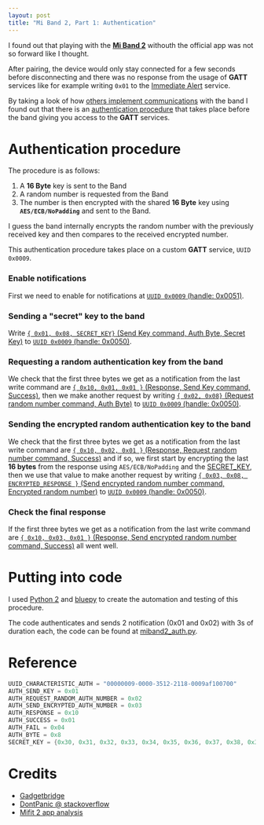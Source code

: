 ```yaml
---
layout: post
title: "Mi Band 2, Part 1: Authentication"
---
```


I found out that playing with the [**Mi Band 2**](http://www.mi.com/en/miband2/) withouth the official app was not so forward like I thought.

After pairing, the device would only stay connected for a few seconds before disconnecting and there was no response from the usage of **GATT** services like for example writing `0x01` to the [Immediate Alert](https://www.bluetooth.com/specifications/gatt/viewer?attributeXmlFile=org.bluetooth.service.immediate_alert.xml) service.

By taking a look of how [others implement communications](https://github.com/Freeyourgadget/Gadgetbridge/blob/1ddea9268d08edaf4b71c587e6db37017ea55c8b/app/src/main/java/nodomain/freeyourgadget/gadgetbridge/service/devices/miband2/operations/InitOperation.java) with the band I found out that there is an [authentication procedure](#authentication-procedure) that takes place before the band giving you access to the **GATT** services.

# Authentication procedure

The procedure is as follows:

1. A **16 Byte** key is sent to the Band
2. A random number is requested from the Band
3. The number is then encrypted with the shared **16 Byte** key using **`AES/ECB/NoPadding`** and sent to the Band.

I guess the band internally encrypts the random number with the previously received key and then compares to the received encrypted number.

This authentication procedure takes place on a custom **GATT** service, `UUID 0x0009`.

### Enable notifications

First we need to enable for notifications at [`UUID 0x0009` (handle: 0x0051)](#reference).

### Sending a "secret" key to the band

Write [`{ 0x01, 0x08, SECRET_KEY}` (Send Key command, Auth Byte, Secret Key)](#reference) to [`UUID 0x0009` (handle: 0x0050)](#reference).

### Requesting a random authentication key from the band

We check that the first three bytes we get as a notification from the last write command are [`{ 0x10, 0x01, 0x01 }` (Response, Send Key command, Success)](#reference), then we make another request by writing [`{ 0x02, 0x08}` (Request random number command, Auth Byte)](#reference) to [`UUID 0x0009` (handle: 0x0050)](#reference).

### Sending the encrypted random authentication key to the band

We check that the first three bytes we get as a notification from the last write command are [`{ 0x10, 0x02, 0x01 }` (Response, Request random number command, Success)](#reference) and if so, we first start by encrypting the last **16 bytes** from the response using `AES/ECB/NoPadding` and the [SECRET_KEY](#reference), then we use that value to make another request by writing [`{ 0x03, 0x08, ENCRYPTED_RESPONSE }` (Send encrypted random number command, Encrypted random number)](#reference) to [`UUID 0x0009` (handle: 0x0050)](#reference).

### Check the final response

If the first three bytes we get as a notification from the last write command are [`{ 0x10, 0x03, 0x01 }` (Response, Send encrypted random number command, Success)](#reference) all went well.

# Putting into code

I used [Python 2](https://www.python.org) and [bluepy](https://github.com/IanHarvey/bluepy) to create the automation and testing of this procedure.

The code authenticates and sends 2 notification (0x01 and 0x02) with 3s of duration each, the code can be found at [miband2_auth.py](https://github.com/leojrfs/miband2/blob/master/miband2_auth.py).

# Reference

```java
UUID_CHARACTERISTIC_AUTH = "00000009-0000-3512-2118-0009af100700"
AUTH_SEND_KEY = 0x01
AUTH_REQUEST_RANDOM_AUTH_NUMBER = 0x02
AUTH_SEND_ENCRYPTED_AUTH_NUMBER = 0x03
AUTH_RESPONSE = 0x10
AUTH_SUCCESS = 0x01
AUTH_FAIL = 0x04
AUTH_BYTE = 0x8
SECRET_KEY = {0x30, 0x31, 0x32, 0x33, 0x34, 0x35, 0x36, 0x37, 0x38, 0x39, 0x40, 0x41, 0x42, 0x43, 0x44, 0x45}
```

# Credits

- [Gadgetbridge](https://github.com/Freeyourgadget/Gadgetbridge/blob/master/app/src/main/java/nodomain/freeyourgadget/gadgetbridge/devices/miband/MiBand2Service.java)
- [DontPanic @ stackoverflow](https://stackoverflow.com/questions/41417747/connection-to-mi-band-2?answertab=votes#tab-top)
- [Mifit 2 app analysis](https://medium.com/@cirku17/more-mifit-2-app-analysis-e2bbb4674093)